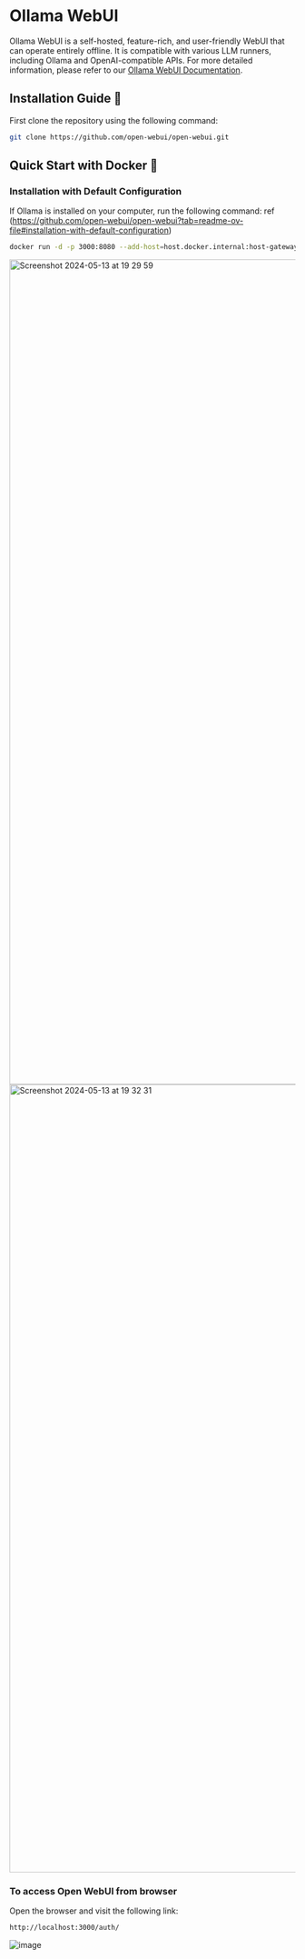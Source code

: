 # Ollama WebUI

Ollama WebUI is a self-hosted, feature-rich, and user-friendly WebUI that can operate entirely offline. It is compatible with various LLM runners, including Ollama and OpenAI-compatible APIs. For more detailed information, please refer to our [Ollama WebUI Documentation](https://github.com/open-webui/open-webui).

## Installation Guide 🚀

First clone the repository using the following command:
```bash
git clone https://github.com/open-webui/open-webui.git
```

## Quick Start with Docker 🐳

### Installation with Default Configuration
If Ollama is installed on your computer, run the following command: ref (https://github.com/open-webui/open-webui?tab=readme-ov-file#installation-with-default-configuration)
```bash
docker run -d -p 3000:8080 --add-host=host.docker.internal:host-gateway -v open-webui:/app/backend/data --name open-webui --restart always ghcr.io/open-webui/open-webui:main
```
<img width="1452" alt="Screenshot 2024-05-13 at 19 29 59" src="https://github.com/al-amin/ai-Artificial-Intelligence/assets/2225839/17ce9e0d-3cbc-42a6-8fc1-36b7dcc5a91e">

<img width="1387" alt="Screenshot 2024-05-13 at 19 32 31" src="https://github.com/al-amin/ai-Artificial-Intelligence/assets/2225839/7a304655-127b-45d2-9973-7b88dfcff69a">


### To access Open WebUI from browser
Open the browser and visit the following link:
```bash
http://localhost:3000/auth/
```
![image](https://github.com/al-amin/ai-Artificial-Intelligence/assets/2225839/2de4af47-af25-4915-b42f-928c0913183e)
